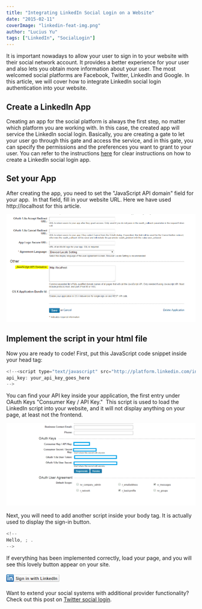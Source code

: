```yaml
---
title: "Integrating LinkedIn Social Login on a Website"
date: "2015-02-11"
coverImage: "linkedin-feat-img.png"
author: "Lucius Yu"
tags: ["LinkedIn", "SocialLogin"]
---
```


It is important nowadays to allow your user to sign in to your website with their social network account. It provides a better experience for your user and also lets you obtain more information about your user. The most welcomed social platforms are Facebook, Twitter, LinkedIn and Google. In this article, we will cover how to integrate LinkedIn social login authentication into your website.

<h2> Create a LinkedIn App </h2>

Creating an app for the social platform is always the first step, no matter which platform you are working with. In this case, the created app will service the LinkedIn social login. Basically, you are creating a gate to let your user go through this gate and access the service, and in this gate, you can specify the permissions and the preferences you want to grant to your user. You can refer to the instructions [here](https://www.loginradius.com/docs/api/v2/admin-console/social-provider/app-reviews/linkedin-app-review/) for clear instructions on how to create a LinkedIn social login app.

<h2> Set your App </h2>

After creating the app, you need to set the "JavaScript API domain" field for your app.  In that field, fill in your website URL. Here we have used http://localhost for this article.

![luciusblog2-1](luciusblog2-1.png)

<h2>Implement the script in your html file</h2>

Now you are ready to code! First, put this JavaScript code snippet inside your head tag:

```js
<!--<script type="text/javascript" src="http://platform.linkedin.com/in.js">
api_key: your_api_key_goes_here
-->
```

You can find your API key inside your application, the first entry under OAuth Keys "Consumer Key / API Key."  This script is used to load the LinkedIn script into your website, and it will not display anything on your page, at least not the frontend.

![luciusblog2-2](luciusblog2-2.png)

Next, you will need to add another script inside your body tag. It is actually used to display the sign-in button.

```js
<!--
Hello, ; .
-->
```

If everything has been implemented correctly, load your page, and you will see this lovely button appear on your site.

![luciusblog2-3](luciusblog2-3.png)

Want to extend your social systems with additional provider functionality? Check out this post on [Twitter social login](https://www.loginradius.com/blog/engineering/integrating-twitter-social-login/ "Integrating Twitter Social Login").
